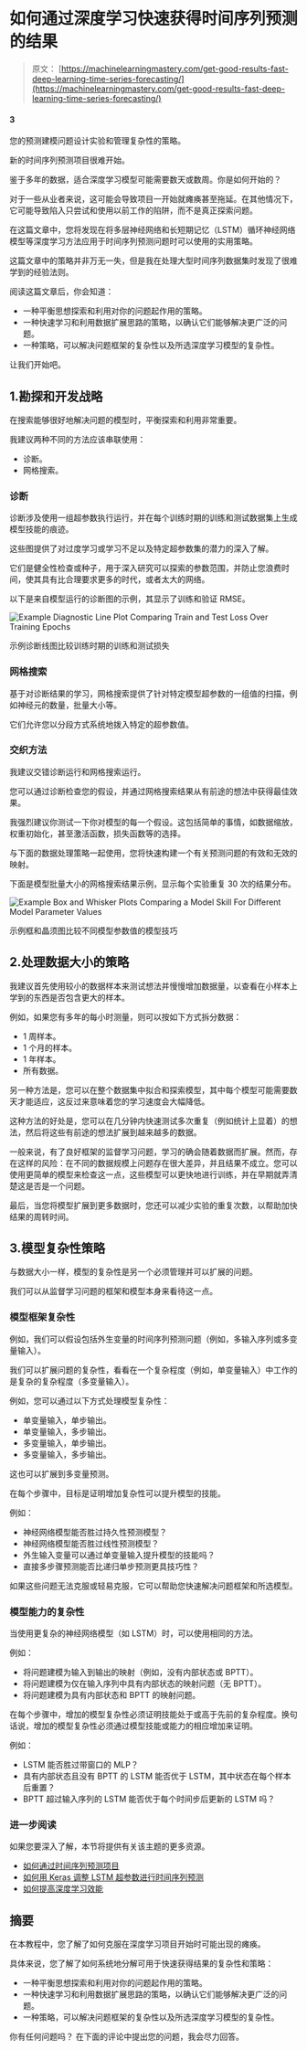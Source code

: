 # 如何通过深度学习快速获得时间序列预测的结果

> 原文： [https://machinelearningmastery.com/get-good-results-fast-deep-learning-time-series-forecasting/](https://machinelearningmastery.com/get-good-results-fast-deep-learning-time-series-forecasting/)

#### 3
您的预测建模问题设计实验和管理复杂性的策略。

新的时间序列预测项目很难开始。

鉴于多年的数据，适合深度学习模型可能需要数天或数周。你是如何开始的？

对于一些从业者来说，这可能会导致项目一开始就瘫痪甚至拖延。在其他情况下，它可能导致陷入只尝试和使用以前工作的陷阱，而不是真正探索问题。

在这篇文章中，您将发现在将多层神经网络和长短期记忆（LSTM）循环神经网络模型等深度学习方法应用于时间序列预测问题时可以使用的实用策略。

这篇文章中的策略并非万无一失，但是我在处理大型时间序列数据集时发现了很难学到的经验法则。

阅读这篇文章后，你会知道：

*   一种平衡思想探索和利用对你的问题起作用的策略。
*   一种快速学习和利用数据扩展思路的策略，以确认它们能够解决更广泛的问题。
*   一种策略，可以解决问题框架的复杂性以及所选深度学习模型的复杂性。

让我们开始吧。

## 1.勘探和开发战略

在搜索能够很好地解决问题的模型时，平衡探索和利用非常重要。

我建议两种不同的方法应该串联使用：

*   诊断。
*   网格搜索。

### 诊断

诊断涉及使用一组超参数执行运行，并在每个训练时期的训练和测试数据集上生成模型技能的痕迹。

这些图提供了对过度学习或学习不足以及特定超参数集的潜力的深入了解。

它们是健全性检查或种子，用于深入研究可以探索的参数范围，并防止您浪费时间，使其具有比合理要求更多的时代，或者太大的网络。

以下是来自模型运行的诊断图的示例，其显示了训练和验证 RMSE。

![Example Diagnostic Line Plot Comparing Train and Test Loss Over Training Epochs](img/c8ef908f2c8e1207087d46f000c468d7.jpg)

示例诊断线图比较训练时期的训练和测试损失

### 网格搜索

基于对诊断结果的学习，网格搜索提供了针对特定模型超参数的一组值的扫描，例如神经元的数量，批量大小等。

它们允许您以分段方式系统地拨入特定的超参数值。

### 交织方法

我建议交错诊断运行和网格搜索运行。

您可以通过诊断检查您的假设，并通过网格搜索结果从有前途的想法中获得最佳效果。

我强烈建议你测试一下你对模型的每一个假设。这包括简单的事情，如数据缩放，权重初始化，甚至激活函数，损失函数等的选择。

与下面的数据处理策略一起使用，您将快速构建一个有关预测问题的有效和无效的映射。

下面是模型批量大小的网格搜索结果示例，显示每个实验重复 30 次的结果分布。

![Example Box and Whisker Plots Comparing a Model Skill For Different Model Parameter Values](img/cfc3b57cc10dc8b0937a34613f5d5f17.jpg)

示例框和晶须图比较不同模型参数值的模型技巧

## 2.处理数据大小的策略

我建议首先使用较小的数据样本来测试想法并慢慢增加数据量，以查看在小样本上学到的东西是否包含更大的样本。

例如，如果您有多年的每小时测量，则可以按如下方式拆分数据：

*   1 周样本。
*   1 个月的样本。
*   1 年样本。
*   所有数据。

另一种方法是，您可以在整个数据集中拟合和探索模型，其中每个模型可能需要数天才能适应，这反过来意味着您的学习速度会大幅降低。

这种方法的好处是，您可以在几分钟内快速测试多次重复（例如统计上显着）的想法，然后将这些有前途的想法扩展到越来越多的数据。

一般来说，有了良好框架的监督学习问题，学习的确会随着数据而扩展。然而，存在这样的风险：在不同的数据规模上问题存在很大差异，并且结果不成立。您可以使用更简单的模型来检查这一点，这些模型可以更快地进行训练，并在早期就弄清楚这是否是一个问题。

最后，当您将模型扩展到更多数据时，您还可以减少实验的重复次数，以帮助加快结果的周转时间。

## 3.模型复杂性策略

与数据大小一样，模型的复杂性是另一个必须管理并可以扩展的问题。

我们可以从监督学习问题的框架和模型本身来看待这一点。

### 模型框架复杂性

例如，我们可以假设包括外生变量的时间序列预测问题（例如，多输入序列或多变量输入）。

我们可以扩展问题的复杂性，看看在一个复杂程度（例如，单变量输入）中工作的是复杂的复杂程度（多变量输入）。

例如，您可以通过以下方式处理模型复杂性：

*   单变量输入，单步输出。
*   单变量输入，多步输出。
*   多变量输入，单步输出。
*   多变量输入，多步输出。

这也可以扩展到多变量预测。

在每个步骤中，目标是证明增加复杂性可以提升模型的技能。

例如：

*   神经网络模型能否胜过持久性预测模型？
*   神经网络模型能否胜过线性预测模型？
*   外生输入变量可以通过单变量输入提升模型的技能吗？
*   直接多步骤预测能否比递归单步预测更具技巧性？

如果这些问题无法克服或轻易克服，它可以帮助您快速解决问题框架和所选模型。

### 模型能力的复杂性

当使用更复杂的神经网络模型（如 LSTM）时，可以使用相同的方法。

例如：

*   将问题建模为输入到输出的映射（例如，没有内部状态或 BPTT）。
*   将问题建模为仅在输入序列中具有内部状态的映射问题（无 BPTT）。
*   将问题建模为具有内部状态和 BPTT 的映射问题。

在每个步骤中，增加的模型复杂性必须证明技能处于或高于先前的复杂程度。换句话说，增加的模型复杂性必须通过模型技能或能力的相应增加来证明。

例如：

*   LSTM 能否胜过带窗口的 MLP？
*   具有内部状态且没有 BPTT 的 LSTM 能否优于 LSTM，其中状态在每个样本后重置？
*   BPTT 超过输入序列的 LSTM 能否优于每个时间步后更新的 LSTM 吗？

### 进一步阅读

如果您要深入了解，本节将提供有关该主题的更多资源。

*   [如何通过时间序列预测项目](http://machinelearningmastery.com/work-time-series-forecast-project/)
*   [如何用 Keras 调整 LSTM 超参数进行时间序列预测](http://machinelearningmastery.com/tune-lstm-hyperparameters-keras-time-series-forecasting/)
*   [如何提高深度学习效能](http://machinelearningmastery.com/improve-deep-learning-performance/)

## 摘要

在本教程中，您了解了如何克服在深度学习项目开始时可能出现的瘫痪。

具体来说，您了解了如何系统地分解可用于快速获得结果的复杂性和策略：

*   一种平衡思想探索和利用对你的问题起作用的策略。
*   一种快速学习和利用数据扩展思路的策略，以确认它们能够解决更广泛的问题。
*   一种策略，可以解决问题框架的复杂性以及所选深度学习模型的复杂性。

你有任何问题吗？
在下面的评论中提出您的问题，我会尽力回答。